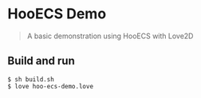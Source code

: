 # HooECS Demo

> A basic demonstration using HooECS with Love2D

## Build and run
    $ sh build.sh
    $ love hoo-ecs-demo.love

